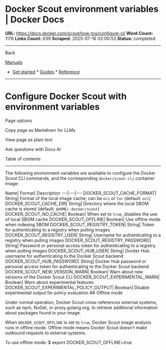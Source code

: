 # Docker Scout environment variables | Docker Docs

**URL:** https://docs.docker.com/scout/how-tos/configure-cli
**Word Count:** 1176
**Links Count:** 639
**Scraped:** 2025-07-16 02:00:53
**Status:** completed

---

Back

[Manuals](https://docs.docker.com/manuals/)

  * [Get started](https://docs.docker.com/get-started/)   * [Guides](https://docs.docker.com/guides/)   * [Reference](https://docs.docker.com/reference/)

* * *

# Configure Docker Scout with environment variables

Page options

Copy page as Markdown for LLMs

View page as plain text

Ask questions with Docs AI

Table of contents

* * *

The following environment variables are available to configure the Docker Scout CLI commands, and the corresponding `docker/scout-cli` container image:

Name| Format| Description   ---|---|---   DOCKER\_SCOUT\_CACHE\_FORMAT| String| Format of the local image cache; can be `oci` or `tar` \(default: `oci`\)   DOCKER\_SCOUT\_CACHE\_DIR| String| Directory where the local SBOM cache is stored \(default: `$HOME/.docker/scout`\)   DOCKER\_SCOUT\_NO\_CACHE| Boolean| When set to `true`, disables the use of local SBOM cache   DOCKER\_SCOUT\_OFFLINE| Boolean| Use offline mode when indexing SBOM   DOCKER\_SCOUT\_REGISTRY\_TOKEN| String| Token for authenticating to a registry when pulling images   DOCKER\_SCOUT\_REGISTRY\_USER| String| Username for authenticating to a registry when pulling images   DOCKER\_SCOUT\_REGISTRY\_PASSWORD| String| Password or personal access token for authenticating to a registry when pulling images   DOCKER\_SCOUT\_HUB\_USER| String| Docker Hub username for authenticating to the Docker Scout backend   DOCKER\_SCOUT\_HUB\_PASSWORD| String| Docker Hub password or personal access token for authenticating to the Docker Scout backend   DOCKER\_SCOUT\_NEW\_VERSION\_WARN| Boolean| Warn about new versions of the Docker Scout CLI   DOCKER\_SCOUT\_EXPERIMENTAL\_WARN| Boolean| Warn about experimental features   DOCKER\_SCOUT\_EXPERIMENTAL\_POLICY\_OUTPUT| Boolean| Disable experimental output for policy evaluation      ## Offline mode

Under normal operation, Docker Scout cross-references external systems, such as npm, NuGet, or proxy.golang.org, to retrieve additional information about packages found in your image.

When `DOCKER_SCOUT_OFFLINE` is set to `true`, Docker Scout image analysis runs in offline mode. Offline mode means Docker Scout doesn't make outbound requests to external systems.

To use offline mode:               $ export DOCKER_SCOUT_OFFLINE=true